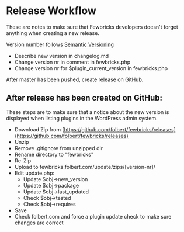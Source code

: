 # Release Workflow
These are notes to make sure that Fewbricks developers doesn't forget anything when creating a new release. 

Version number follows [Semantic Versioning](http://semver.org/)

* Describe new version in changelog.md 
* Change version nr in comment in fewbricks.php
* Change version nr for $plugin_current_version in fewbricks.php

After master has been pushed, create release on GitHub.

## After release has been created on GitHub:

These steps are to make sure that a notice about the new version is displayed when listing plugins in the WordPress admin system.

* Download Zip from [https://github.com/folbert/fewbricks/releases](https://github.com/folbert/fewbricks/releases)
* Unzip
* Remove .gitignore from unzipped dir
* Rename directory to "fewbricks" 
* Re-Zip
* Upload to fewbricks.folbert.com/update/zips/[version-nr]/
* Edit update.php:
    * Update $obj->new_version
    * Update $obj->package
    * Update $obj->last_updated
    * Check $obj->tested
    * Check $obj->requires
* Save
* Check folbert.com and force a plugin update check to make sure changes are correct